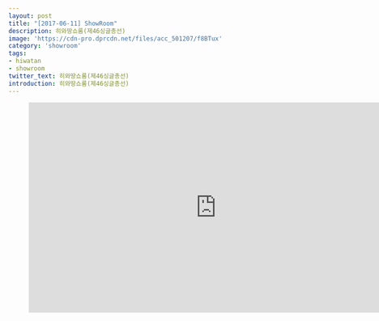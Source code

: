 ```yaml
---
layout: post
title: "[2017-06-11] ShowRoom"
description: 히와땅쇼룸(제46싱글총선)
image: 'https://cdn-pro.dprcdn.net/files/acc_501207/f8BTux'
category: 'showroom'
tags:
- hiwatan
- showroom
twitter_text: 히와땅쇼룸(제46싱글총선)
introduction: 히와땅쇼룸(제46싱글총선)
---
```

<figure class="video_container">
<iframe width="740" height="416" src="https://serviceapi.nmv.naver.com/flash/convertIframeTag.nhn?vid=F75B0668F875EBAFA85957707F7CE007402B&outKey=V126ad0380167effea6c94304ca058cc3ad52dd7c0d97bd919b274304ca058cc3ad52" frameborder="no" scrolling="no"></iframe>
</figure>
